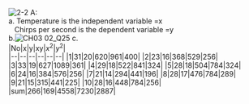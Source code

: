 ![2-2](https://github.com/user-attachments/assets/c47cc492-629e-4c0c-9060-97f5c0e5a056)
A:  
a.	Temperature is the independent variable =x  
&nbsp;&nbsp; Chirps per second is the dependent variable =y  
b.![CH03 02_Q25](https://github.com/user-attachments/assets/57961d03-29dc-4214-9c23-f3044159874a)
c.  
|No|x|y|xy|$x^2$|$y^2$|  
|--|--|--|--|--|--|
|1|31|20|620|961|400|
|2|23|16|368|529|256|
|3|33|19|627|1089|361|
|4|29|18|522|841|324|
|5|28|18|504|784|324|
|6|24|16|384|576|256|
|7|21|14|294|441|196|
|8|28|17|476|784|289|
|9|21|15|315|441|225|
|10|28|16|448|784|256|
|sum|266|169|4558|7230|2887|
